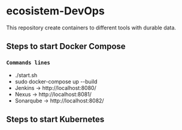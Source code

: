 # ecosistem-DevOps
This repository create containers to different tools with durable data.

## Steps to start Docker Compose

### `Commands lines`
* ./start.sh
* sudo docker-compose up --build
* Jenkins   -> http://localhost:8080/
* Nexus     -> http://localhost:8081/
* Sonarqube -> http://localhost:8082/

## Steps to start Kubernetes
